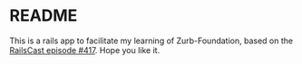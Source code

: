 README
======

This is a rails app to facilitate my learning of Zurb-Foundation, based on the [RailsCast episode #417](http://railscasts.com/episodes/417-foundation). Hope you like it.
